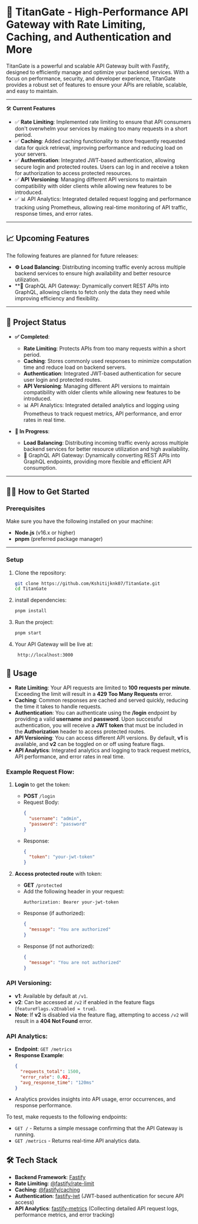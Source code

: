 # 🚀 **TitanGate** - High-Performance API Gateway with Rate Limiting, Caching, and Authentication and More

TitanGate is a powerful and scalable API Gateway built with Fastify, designed to efficiently manage and optimize your backend services. With a focus on performance, security, and developer experience, TitanGate provides a robust set of features to ensure your APIs are reliable, scalable, and easy to maintain.

---

🛠 **Current Features**
- ✅ **Rate Limiting**: Implemented rate limiting to ensure that API consumers don't overwhelm your services by making too many requests in a short period.
- ✅ **Caching**: Added caching functionality to store frequently requested data for quick retrieval, improving performance and reducing load on your servers.
- ✅ **Authentication**: Integrated JWT-based authentication, allowing secure login and protected routes. Users can log in and receive a token for authorization to access protected resources.
- ✅ **API Versioning**: Managing different API versions to maintain compatibility with older clients while allowing new features to be introduced.
- ✅ 📊 API Analytics: Integrated detailed request logging and performance tracking using Prometheus, allowing real-time monitoring of API traffic, response times, and error rates.


---

## 📈 **Upcoming Features**

The following features are planned for future releases:

- **⚙️ Load Balancing**: Distributing incoming traffic evenly across multiple backend services to ensure high availability and better resource utilization.
- **🔗 GraphQL API Gateway: Dynamically convert REST APIs into GraphQL, allowing clients to fetch only the data they need while improving efficiency and flexibility.
 
---

## 🏁 **Project Status**

- **✅ Completed**:
    - **Rate Limiting**: Protects APIs from too many requests within a short period.
    - **Caching**: Stores commonly used responses to minimize computation time and reduce load on backend servers.
    - **Authentication**: Integrated JWT-based authentication for secure user login and protected routes.
    - **API Versioning**: Managing different API versions to maintain compatibility with older clients while allowing new features to be introduced.
    - 📊 API Analytics: Integrated detailed analytics and logging using Prometheus to track request metrics, API performance, and error rates in real time.

- **🚧 In Progress**:
    - **Load Balancing**: Distributing incoming traffic evenly across multiple backend services for better resource utilization and high availability.
    - 🚀 GraphQL API Gateway: Dynamically converting REST APIs into GraphQL endpoints, providing more flexible and efficient API consumption.

---

## 🧑‍💻 **How to Get Started**

### Prerequisites

Make sure you have the following installed on your machine:

- **Node.js** (v16.x or higher)
- **pnpm** (preferred package manager)

---

### Setup

1. Clone the repository:

   ```bash
   git clone https://github.com/Kshitijknk07/TitanGate.git
   cd TitanGate
   ```
2. install dependencies:

   ```bash
   pnpm install
   ```
3. Run the project:

   ```bash
   pnpm start
   ```
4. Your API Gateway will be live at:
   
   ```bash
    http://localhost:3000
   ```
   

## 📝 **Usage**

- **Rate Limiting**: Your API requests are limited to **100 requests per minute**. Exceeding the limit will result in a **429 Too Many Requests** error.
- **Caching**: Common responses are cached and served quickly, reducing the time it takes to handle requests.
- **Authentication**: You can authenticate using the **/login** endpoint by providing a valid **username** and **password**. Upon successful authentication, you will receive a **JWT token** that must be included in the **Authorization** header to access protected routes.
- **API Versioning**: You can access different API versions. By default, **v1** is available, and **v2** can be toggled on or off using feature flags.
- **API Analytics**: Integrated analytics and logging to track request metrics, API performance, and error rates in real time.

### Example Request Flow:
1. **Login** to get the token:
   - **POST** `/login`
   - Request Body:
     ```json
     {
       "username": "admin",
       "password": "password"
     }
     ```
   - Response:
     ```json
     {
       "token": "your-jwt-token"
     }
     ```

2. **Access protected route** with token:
   - **GET** `/protected`
   - Add the following header in your request:
     ```
     Authorization: Bearer your-jwt-token
     ```
   - Response (if authorized):
     ```json
     {
       "message": "You are authorized"
     }
     ```
   - Response (if not authorized):
     ```json
     {
       "message": "You are not authorized"
     }
     ```

### API Versioning:
- **v1**: Available by default at `/v1`.
- **v2**: Can be accessed at `/v2` if enabled in the feature flags (`featureFlags.v2Enabled = true`).
- **Note**: If **v2** is disabled via the feature flag, attempting to access `/v2` will result in a **404 Not Found** error.

### API Analytics:
- **Endpoint**: `GET /metrics`
- **Response Example**:
  ```json
  {
    "requests_total": 1500,
    "error_rate": 0.02,
    "avg_response_time": "120ms"
  }
  ```
- Analytics provides insights into API usage, error occurrences, and response performance.

To test, make requests to the following endpoints:

- `GET /` - Returns a simple message confirming that the API Gateway is running.
- `GET /metrics` - Returns real-time API analytics data.



## 🛠 **Tech Stack**

- **Backend Framework**: [Fastify](https://www.fastify.io/)
- **Rate Limiting**: [@fastify/rate-limit](https://www.npmjs.com/package/@fastify/rate-limit)
- **Caching**: [@fastify/caching](https://www.npmjs.com/package/@fastify/caching)
- **Authentication**: [fastify-jwt](https://www.npmjs.com/package/fastify-jwt) (JWT-based authentication for secure API access)
- **API Analytics**: [fastify-metrics](https://www.npmjs.com/package/fastify-metrics) (Collecting detailed API request logs, performance metrics, and error tracking)





